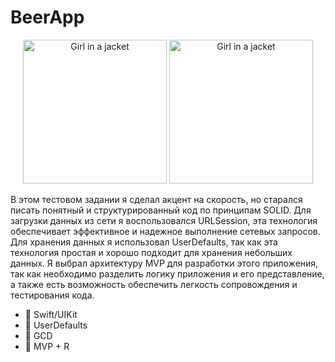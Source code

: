 # BeerApp

<div id="header" align="center">
<img src="https://github.com/MrCronkite/BeerApp/assets/25368260/f62057c1-34f9-42b9-a2f8-fb9b384e0ddc" alt="Girl in a jacket" width="230">
<img src="https://github.com/MrCronkite/UiKit/assets/25368260/026408e5-5d0b-4633-84bd-50d836309ab9" alt="Girl in a jacket" width="230">
</div>

<p>В этом тестовом задании я сделал акцент на скорость, но старался писать понятный и структурированный код по принципам SOLID. 
  Для загрузки данных из сети я воспользовался URLSession, эта технология обеспечивает эффективное и надежное выполнение сетевых запросов. Для хранения данных я использовал UserDefaults, так как эта технология простая и хорошо подходит для хранения небольших данных. 
Я выбрал архитектуру MVP для разработки этого приложения, так как необходимо разделить логику приложения и его представление, а также есть возможность обеспечить легкость сопровождения и тестирования кода.</p>

- 💎 Swift/UIKit
- 💎 UserDefaults
- 💎 GCD
- 💎 MVP + R
